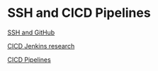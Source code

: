 # SSH and CICD Pipelines

[SSH and GitHub](shh-wth-GitHub)<br>

[CICD Jenkins research](CI-and-cd-and-jenkins-research/README.md)<br>

[CICD Pipelines](CI-CD/README.md)
